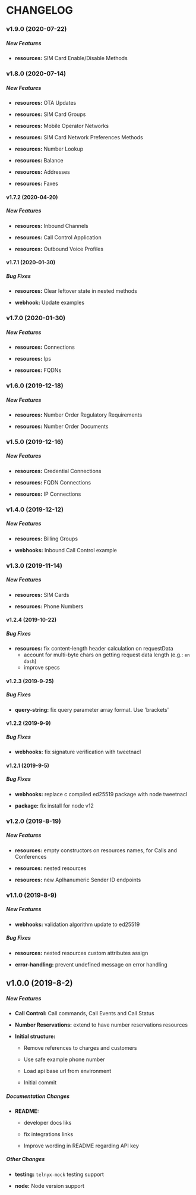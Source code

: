 # CHANGELOG

### v1.9.0 (2020-07-22)

##### New Features

* **resources:** SIM Card Enable/Disable Methods

### v1.8.0 (2020-07-14)

##### New Features

* **resources:** OTA Updates

* **resources:** SIM Card Groups

* **resources:** Mobile Operator Networks

* **resources:** SIM Card Network Preferences Methods

* **resources:** Number Lookup

* **resources:** Balance

* **resources:** Addresses

* **resources:** Faxes

#### v1.7.2 (2020-04-20)

##### New Features

* **resources:** Inbound Channels

* **resources:** Call Control Application

* **resources:** Outbound Voice Profiles

#### v1.7.1 (2020-01-30)

##### Bug Fixes

* **resources:** Clear leftover state in nested methods

* **webhook:** Update examples

### v1.7.0 (2020-01-30)

##### New Features

* **resources:** Connections

* **resources:** Ips

* **resources:** FQDNs

### v1.6.0 (2019-12-18)

##### New Features

* **resources:** Number Order Regulatory Requirements

* **resources:** Number Order Documents

### v1.5.0 (2019-12-16)

##### New Features

* **resources:** Credential Connections

* **resources:** FQDN Connections

* **resources:** IP Connections

### v1.4.0 (2019-12-12)

##### New Features

* **resources:** Billing Groups

* **webhooks:** Inbound Call Control example

### v1.3.0 (2019-11-14)

##### New Features

* **resources:** SIM Cards

* **resources:** Phone Numbers

#### v1.2.4 (2019-10-22)

##### Bug Fixes

* **resources:** fix content-length header calculation on requestData
  * account for multi-byte chars on getting request data length (e.g.: `en dash`)
  * improve specs

#### v1.2.3 (2019-9-25)

##### Bug Fixes

* **query-string:** fix query parameter array format. Use 'brackets'

#### v1.2.2 (2019-9-9)

##### Bug Fixes

* **webhooks:** fix signature verification with tweetnacl

#### v1.2.1 (2019-9-5)

##### Bug Fixes

* **webhooks:** replace c compiled ed25519 package with node tweetnacl

* **package:** fix install for node v12

### v1.2.0 (2019-8-19)

##### New Features

* **resources:** empty constructors on resources names, for Calls and Conferences

* **resources:** nested resources

* **resources:** new Aplhanumeric Sender ID endpoints

### v1.1.0 (2019-8-9)

##### New Features

* **webhooks:** validation algorithm update to ed25519

##### Bug Fixes

* **resources:** nested resources custom attributes assign

* **error-handling:** prevent undefined message on error handling

## v1.0.0 (2019-8-2)

##### New Features

* **Call Control:** Call commands, Call Events and Call Status

* **Number Reservations:** extend to have number reservations resources

* **Initial structure:** 
  * Remove references to charges and customers

  * Use safe example phone number

  * Load api base url from environment

  * Initial commit


##### Documentation Changes

* **README:** 
  * developer docs liks

  * fix integrations links

  * Improve wording in README regarding API key


##### Other Changes

* **testing:** `telnyx-mock` testing support

* **node:** Node version support
